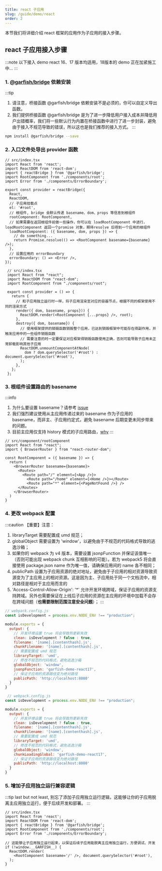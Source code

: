 ```yaml
---
title: react 子应用
slug: /guide/demo/react
order: 2
---
```


本节我们将详细介绍 react 框架的应用作为子应用的接入步骤。
## react 子应用接入步骤

:::note
 以下接入 demo react 16、17 版本均适用，18版本的 demo 正在加紧施工中...
:::


### 1. [@garfish/bridge](../../guide/bridge) 依赖安装

:::tip
 1. 请注意，桥接函数 @garfish/bridge 依赖安装不是必须的，你可以自定义导出函数。
 2. 我们提供桥接函数 @garfish/bridge 是为了进一步降低用户接入成本并降低用户出错概率，我们将一些默认行为内置在桥接函数中进行了进一步封装，避免由于接入不规范导致的错误，所以这也是我们推荐的接入方式。
:::

```bash npm2yarn
npm install @garfish/bridge --save
```

### 2. 入口文件处导出 provider 函数

<Tabs>
  <TabItem value="bridge_provider" label="使用 @garfish/bridge 导出" default>

  ```tsx
  // src/index.tsx
  import React from 'react';
  import ReactDOM from 'react-dom';
  import { reactBridge } from '@garfish/bridge';
  import RootComponent from './components/root';
  import Error from './components/ErrorBoundary';

  export const provider = reactBridge({
    React,
    ReactDOM,
    // 子应用挂载点
    el: '#root',
    // 根组件, bridge 会默认传递 basename、dom、props 等信息到根组件
    rootComponent: RootComponent,
    // 如果需要在返回根组件前做一些操作，你可以在 loadRootComponent 中进行，loadRootComponent 返回一个promise 对象，期待resolve 后得到一个应用的根组件
    loadRootComponent: ({ basename, dom, props }) => {
      // do something...
      return Promise.resolve(() => <RootComponent basename={basename} />);
    },
    // 设置应用的 errorBoundary
    errorBoundary: () => <Error />,
  });
  ```

  </TabItem>
  <TabItem value="customer_provider" label="自定义导出函数" default>

   ```tsx
    // src/index.tsx
    import React from "react";
    import ReactDOM from "react-dom";
    import RootComponent from "./components/root";

    export const provider = () => {
      return {
        // 和子应用独立运行时一样，将子应用渲染至对应的容器节点，根据不同的框架使用不同的渲染方式
        render({ dom, basename, props})) {
          ReactDOM.render(<RootComponent {...props} />, root);
        },
        destroy({ dom, basename}) {
          // 使用框架提供的销毁函数销毁整个应用，已达到销毁框架中可能存在得副作用，并触发应用中的一些组件销毁函数
          // 需要注意的时一定要保证对应框架得销毁函数使用正确，否则可能导致子应用未正常卸载影响其他子应用
          ReactDOM.unmountComponentAtNode(
            dom ? dom.querySelector('#root') : document.querySelector('#root'),
          );
        },
      };
    };
  ```
  </TabItem>
</Tabs>

### 3. 根组件设置路由的 basename
:::info
1. 为什么要设置 basename？请参考 [issue](../../issues/childApp.md#子应用拿到-basename-的作用)
2. 我们强烈建议使用从主应用传递过来的 basename 作为子应用的 basename，而非主、子应用约定式，避免 basename 后期变更未同步带来的问题。
3. 目前主应用仅支持 history 模式的子应用路由，[why](../../issues/childApp.md#为什么主应用仅支持-history-模式)
:::
```tsx
// src/component/rootComponent
import React from "react";
import { BrowserRouter } from "react-router-dom";

const RootComponent = ({ basename }) => {
  return (
    <BrowserRouter basename={basename}>
      <Routes>
        <Route path="/" element={<App />}>
          <Route path="/home" element={<Home />}></Route>
          <Route path="*" element={<PageNotFound />} />
      </Routes>
    </BrowserRouter>
  )
}
```
### 4. 更改 webpack 配置
:::caution 【重要】注意：
1. libraryTarget 需要配置成 umd 规范；
2. globalObject 需要设置为 'window'，以避免由于不规范的代码格式导致的逃逸沙箱；
3. 如果你的 webpack 为 v4 版本，需要设置 jsonpFunction 并保证该值唯一（否则可能出现 webpack chunk 互相影响的可能）。若为 webpack5 将会直接使用 package.json name 作为唯一值，请确保应用间的 name 各不相同；
4. publicPath 设置为子应用资源的绝对地址，避免由于子应用的相对资源导致资源变为了主应用上的相对资源。这是因为主、子应用处于同一个文档流中，相对路径是相对于主应用而言的
5. 'Access-Control-Allow-Origin': '*' 允许开发环境跨域，保证子应用的资源支持跨域。另外也需要保证在上线后子应用的资源在主应用的环境中加载不会存在跨域问题（**也需要限制范围注意安全问题**）；
:::

<Tabs>
  <TabItem value="Webpack" label="webpack4" default>

  ```js
  // webpack.config.js
  const isDevelopment = process.env.NODE_ENV !== "production";

  module.exports = {
    output: {
      // 开发环境设置 true 将会导致热更新失效
      clean: isDevelopment ? false : true,
      filename: '[name].[contenthash].js',
      chunkFilename: '[name].[contenthash].js',
      // 需要配置成 umd 规范
      libraryTarget: 'umd',
      // 修改不规范的代码格式，避免逃逸沙箱
      globalObject: 'window',
      jsonpFunction: 'garfish-demo-react17',
      // 保证子应用的资源路径变为绝对路径
      publicPath: 'http://localhost:8080'
    }
  }
  ```
  </TabItem>
  <TabItem value="vite" label="webpack5" default>

  ```js
   // webpack.config.js
  const isDevelopment = process.env.NODE_ENV !== "production";

  module.exports = {
    output: {
      // 开发环境设置 true 将会导致热更新失效
      clean: isDevelopment ? false : true,
      filename: '[name].[contenthash].js',
      chunkFilename: '[name].[contenthash].js',
      // 需要配置成 umd 规范
      libraryTarget: 'umd',
      // 修改不规范的代码格式，避免逃逸沙箱
      globalObject: 'window',
      chunkLoadingGlobal: 'garfish-demo-react17',
      // 保证子应用的资源路径变为绝对路径
      publicPath: 'http://localhost:8080'
    }
  }
  ```

  </TabItem>
</Tabs>

### 5. 增加子应用独立运行兼容逻辑
:::tip
last but not least, 别忘了添加子应用独立运行逻辑，这能够让你的子应用脱离主应用独立运行，便于后续开发和部署。
:::
```tsx
// src/index.tsx
import React from 'react';
import ReactDOM from 'react-dom';
import { reactBridge } from '@garfish/bridge';
import RootComponent from './components/root';
import Error from './components/ErrorBoundary';

// 这能够让子应用独立运行起来，以保证后续子应用能脱离主应用独立运行，方便调试、开发
if (!window.__GARFISH__) {
  ReactDOM.render(
    <RootComponent basename='/' />, document.querySelector('#root'),
  );
}
```
